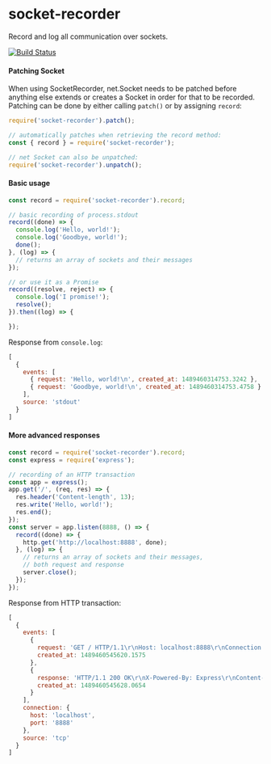 # socket-recorder
Record and log all communication over sockets.

[![Build Status](https://travis-ci.org/kellym/socket-recorder.svg?branch=master)](https://travis-ci.org/kellym/socket-recorder)

#### Patching Socket
When using SocketRecorder, net.Socket needs to be patched before anything else
extends or creates a Socket in order for that to be recorded. Patching can be
done by either calling `patch()` or by assigning `record`:

```javascript
require('socket-recorder').patch();

// automatically patches when retrieving the record method:
const { record } = require('socket-recorder');

// net Socket can also be unpatched:
require('socket-recorder').unpatch();
```

#### Basic usage

```javascript
const record = require('socket-recorder').record;

// basic recording of process.stdout
record((done) => {
  console.log('Hello, world!');
  console.log('Goodbye, world!');
  done();
}, (log) => {
  // returns an array of sockets and their messages
});

// or use it as a Promise
record((resolve, reject) => {
  console.log('I promise!');
  resolve();
}).then((log) => {

});
```

Response from `console.log`:
```javascript
[
  {
    events: [
      { request: 'Hello, world!\n', created_at: 1489460314753.3242 },
      { request: 'Goodbye, world!\n', created_at: 1489460314753.4758 }
    ],
    source: 'stdout'
  }
]
```


#### More advanced responses

```javascript
const record = require('socket-recorder').record;
const express = require('express');

// recording of an HTTP transaction
const app = express();
app.get('/', (req, res) => {
  res.header('Content-length', 13);
  res.write('Hello, world!');
  res.end();
});
const server = app.listen(8888, () => {
  record((done) => {
    http.get('http://localhost:8888', done);
  }, (log) => {
    // returns an array of sockets and their messages,
    // both request and response
    server.close();
  });
});
```
Response from HTTP transaction:
```javascript
[
  {
    events: [
      {
        request: 'GET / HTTP/1.1\r\nHost: localhost:8888\r\nConnection: close\r\n\r\n',
        created_at: 1489460545620.1575
      },
      {
        response: 'HTTP/1.1 200 OK\r\nX-Powered-By: Express\r\nContent-length: 13\r\nDate: Tue, 14 Mar 2017 03:02:25 GMT\r\nConnection: close\r\n\r\nHello, world!',
        created_at: 1489460545628.0654
      }
    ],
    connection: {
      host: 'localhost',
      port: '8888'
    },
    source: 'tcp'
  }
]
```
